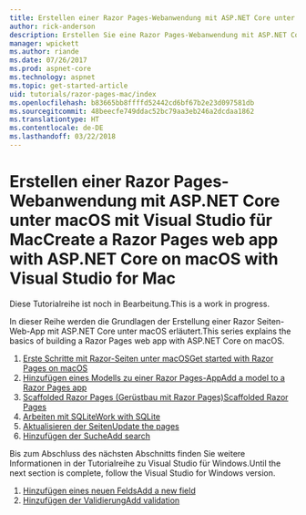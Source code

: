 ```yaml
---
title: Erstellen einer Razor Pages-Webanwendung mit ASP.NET Core unter macOS mit Visual Studio für Mac
author: rick-anderson
description: Erstellen Sie eine Razor Pages-Webanwendung mit ASP.NET Core und EF Core.
manager: wpickett
ms.author: riande
ms.date: 07/26/2017
ms.prod: aspnet-core
ms.technology: aspnet
ms.topic: get-started-article
uid: tutorials/razor-pages-mac/index
ms.openlocfilehash: b83665bb8ffffd52442cd6bf67b2e23d097581db
ms.sourcegitcommit: 48beecfe749ddac52bc79aa3eb246a2dcdaa1862
ms.translationtype: HT
ms.contentlocale: de-DE
ms.lasthandoff: 03/22/2018
---
```

# <a name="create-a-razor-pages-web-app-with-aspnet-core-on-macos-with-visual-studio-for-mac"></a><span data-ttu-id="5bc75-103">Erstellen einer Razor Pages-Webanwendung mit ASP.NET Core unter macOS mit Visual Studio für Mac</span><span class="sxs-lookup"><span data-stu-id="5bc75-103">Create a Razor Pages web app with ASP.NET Core on macOS with Visual Studio for Mac</span></span>

<span data-ttu-id="5bc75-104">Diese Tutorialreihe ist noch in Bearbeitung.</span><span class="sxs-lookup"><span data-stu-id="5bc75-104">This is a work in progress.</span></span>

<span data-ttu-id="5bc75-105">In dieser Reihe werden die Grundlagen der Erstellung einer Razor Seiten-Web-App mit ASP.NET Core unter macOS erläutert.</span><span class="sxs-lookup"><span data-stu-id="5bc75-105">This series explains the basics of building a Razor Pages web app with ASP.NET Core on macOS.</span></span>

1. [<span data-ttu-id="5bc75-106">Erste Schritte mit Razor-Seiten unter macOS</span><span class="sxs-lookup"><span data-stu-id="5bc75-106">Get started with Razor Pages on macOS</span></span>](xref:tutorials/razor-pages-mac/razor-pages-start)
1. [<span data-ttu-id="5bc75-107">Hinzufügen eines Modells zu einer Razor Pages-App</span><span class="sxs-lookup"><span data-stu-id="5bc75-107">Add a model to a Razor Pages app</span></span>](xref:tutorials/razor-pages-mac/model)
1. [<span data-ttu-id="5bc75-108">Scaffolded Razor Pages (Gerüstbau mit Razor Pages)</span><span class="sxs-lookup"><span data-stu-id="5bc75-108">Scaffolded Razor Pages</span></span>](xref:tutorials/razor-pages-mac/page)
1. [<span data-ttu-id="5bc75-109">Arbeiten mit SQLite</span><span class="sxs-lookup"><span data-stu-id="5bc75-109">Work with SQLite</span></span>](xref:tutorials/razor-pages-mac/sql)
1. [<span data-ttu-id="5bc75-110">Aktualisieren der Seiten</span><span class="sxs-lookup"><span data-stu-id="5bc75-110">Update the pages</span></span>](xref:tutorials/razor-pages-mac/da1)
1. [<span data-ttu-id="5bc75-111">Hinzufügen der Suche</span><span class="sxs-lookup"><span data-stu-id="5bc75-111">Add search</span></span>](xref:tutorials/razor-pages-mac/search)

<span data-ttu-id="5bc75-112">Bis zum Abschluss des nächsten Abschnitts finden Sie weitere Informationen in der Tutorialreihe zu Visual Studio für Windows.</span><span class="sxs-lookup"><span data-stu-id="5bc75-112">Until the next section is complete, follow the Visual Studio for Windows version.</span></span>

1. [<span data-ttu-id="5bc75-113">Hinzufügen eines neuen Felds</span><span class="sxs-lookup"><span data-stu-id="5bc75-113">Add a new field</span></span>](xref:tutorials/razor-pages/new-field)
1. [<span data-ttu-id="5bc75-114">Hinzufügen der Validierung</span><span class="sxs-lookup"><span data-stu-id="5bc75-114">Add validation</span></span>](xref:tutorials/razor-pages/validation)
